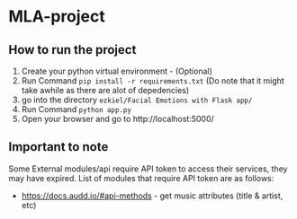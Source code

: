 # MLA-project

## How to run the project
1. Create your python virtual environment - (Optional)
2.  Run Command `` pip install -r requirements.txt `` (Do note that it might take awhile as there are alot of depedencies)
3. go into the directory ``ezkiel/Facial Emotions with Flask app/``
4. Run Command ``python app.py``
5. Open your browser and go to http://localhost:5000/

## Important to note 
Some External modules/api require API token to access their services, they may have expired. List of modules that require API token are as follows:
- https://docs.audd.io/#api-methods - get music attributes (title & artist, etc)
